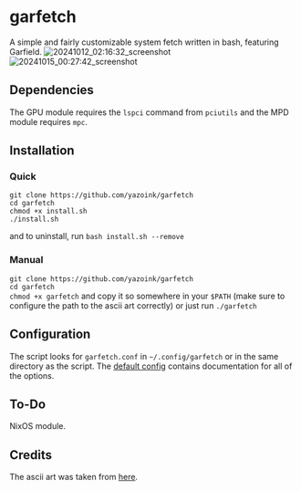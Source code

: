 # garfetch
A simple and fairly customizable system fetch written in bash, featuring Garfield.
![20241012_02:16:32_screenshot](https://github.com/user-attachments/assets/96df7f36-8bf5-46d3-b1c2-0dd28931e004)
![20241015_00:27:42_screenshot](https://github.com/user-attachments/assets/dd10f9ca-1f22-4327-abd5-7ed346af44ba)




## Dependencies
The GPU module requires the `lspci` command from `pciutils` and the MPD module requires `mpc`.

## Installation
### Quick
`git clone https://github.com/yazoink/garfetch`     
`cd garfetch`  
`chmod +x install.sh`     
`./install.sh`    

and to uninstall, run `bash install.sh --remove`

### Manual
`git clone https://github.com/yazoink/garfetch`     
`cd garfetch`     
`chmod +x garfetch` and copy it so somewhere in your `$PATH` (make sure to configure the path to the ascii art correctly) or just run `./garfetch`     

## Configuration
The script looks for `garfetch.conf` in `~/.config/garfetch` or in the same directory as the script.
The [default config](https://github.com/yazoink/garfetch/blob/main/garfetch.conf) contains documentation for all of the options.

## To-Do
NixOS module.

## Credits
The ascii art was taken from [here](https://www.asciiart.eu/comics/garfield).
